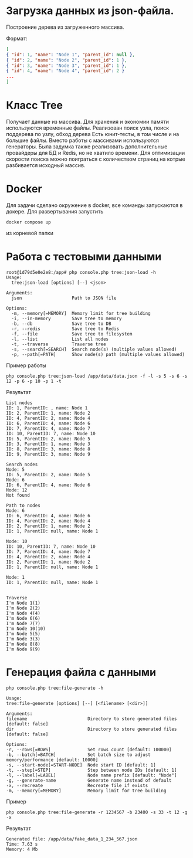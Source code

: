 # Загрузка данных из json-файла. 

Построение дерева из загруженного массива.

Формат:
```json
[
{ "id": 1, "name": "Node 1", "parent_id": null },
{ "id": 2, "name": "Node 2", "parent_id": 1 },
{ "id": 3, "name": "Node 3", "parent_id": 1 },
{ "id": 4, "name": "Node 4", "parent_id": 2 }
...
]
```

# Класс Tree

Получает данные из массива. Для хранения и экономии памяти используются временные файлы.
Реализован поиск узла, поиск поддерева по узлу, обход дерева
Есть юнит-тесты, в том числе и на большие файлы. 
Вместо работы с массивами используются генераторы. 
Была задумка также реализовать дополнительные провайдеры для БД и Redis, но не хватило времени.
Для оптимизации скорости поиска можно поиграться с количеством страниц на котрые разбивается исходный массив.

# Docker

Для задачи сделано окружение в docker, все команды запускаются в докере.
Для развертывания запустить 
```
docker compose up
```
из корневой папки

# Работа с тестовыми данными
```
root@1d79d5e0e2e8:/app# php console.php tree:json-load -h    
Usage:
  tree:json-load [options] [--] <json>

Arguments:
  json                   Path to JSON file

Options:
  -m, --memory[=MEMORY]  Memory limit for tree building
  -i, --in-memory        Save tree to memory
  -b, --db               Save tree to DB
  -r, --redis            Save tree to Redis
  -f, --file             Save tree to filesystem
  -l, --list             List all nodes
  -t, --traverse         Traverse tree
  -s, --search[=SEARCH]  Search node(s) (multiple values allowed)
  -p, --path[=PATH]      Show node(s) path (multiple values allowed)
```
Пример работы
```
php console.php tree:json-load /app/data/data.json -f -l -s 5 -s 6 -s 12 -p 6 -p 10 -p 1 -t
```
Результат
```
List nodes
ID: 1, ParentID: , name: Node 1
ID: 2, ParentID: 1, name: Node 2
ID: 4, ParentID: 2, name: Node 4
ID: 6, ParentID: 4, name: Node 6
ID: 7, ParentID: 4, name: Node 7
ID: 10, ParentID: 7, name: Node 10
ID: 5, ParentID: 2, name: Node 5
ID: 3, ParentID: 1, name: Node 3
ID: 8, ParentID: 3, name: Node 8
ID: 9, ParentID: 3, name: Node 9

Search nodes
Node: 5
ID: 5, ParentID: 2, name: Node 5 
Node: 6
ID: 6, ParentID: 4, name: Node 6 
Node: 12
Not found

Path to nodes
Node: 6
ID: 6, ParentID: 4, name: Node 6 
ID: 4, ParentID: 2, name: Node 4 
ID: 2, ParentID: 1, name: Node 2 
ID: 1, ParentID: null, name: Node 1 

Node: 10
ID: 10, ParentID: 7, name: Node 10 
ID: 7, ParentID: 4, name: Node 7 
ID: 4, ParentID: 2, name: Node 4 
ID: 2, ParentID: 1, name: Node 2 
ID: 1, ParentID: null, name: Node 1 

Node: 1
ID: 1, ParentID: null, name: Node 1 


Traverse
I'm Node 1(1)
I'm Node 2(2)
I'm Node 4(4)
I'm Node 6(6)
I'm Node 7(7)
I'm Node 10(10)
I'm Node 5(5)
I'm Node 3(3)
I'm Node 8(8)
I'm Node 9(9)
```

# Генерация файла с данными

```
php console.php tree:file-generate -h

Usage:
tree:file-generate [options] [--] [<filename> [<dir>]]

Arguments:
filename                       Directory to store generated files [default: false]
dir                            Directory to store generated files [default: false]

Options:
-r, --rows[=ROWS]              Set rows count [default: 100000]
-b, --batch[=BATCH]            Set batch size to adjust memory/performance [default: 10000]
-s, --start-node[=START-NODE]  Node start ID [default: 1]
-t, --step[=STEP]              Step between node IDs [default: 1]
-l, --label[=LABEL]            Node name prefix [default: "Node"]
-g, --generate-name            Generate name instead of default
-x, --recreate                 Recreate file if exists
-m, --memory[=MEMORY]          Memory limit for tree building
```
Пример
```
php console.php tree:file-generate -r 1234567 -b 23400 -s 33 -t 12 -g -x            
```
Результат
```
Generated file: /app/data/fake_data_1_234_567.json
Time: 7.63 s
Memory: 4 Mb
```
